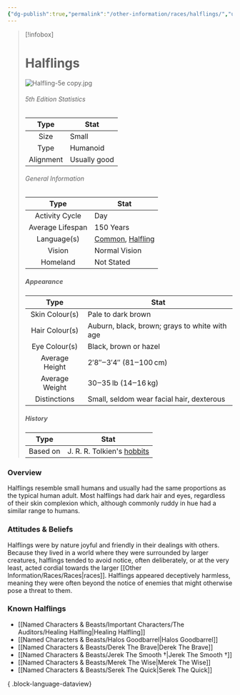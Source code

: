 ```yaml
---
{"dg-publish":true,"permalink":"/other-information/races/halflings/","updated":"2025-05-27T13:35:41.222+01:00"}
---
```



 >[!infobox]
> 
> #  Halflings
> ![Halfling-5e copy.jpg](/img/user/Admin/Attachments/Halfling-5e%20copy.jpg)
> ###### 5th Edition Statistics
> 
>  Type | Stat |
> :----: | --- |
>  Size | Small |
>  Type | Humanoid |
>  Alignment | Usually good |
>  
> ###### General Information
> Type | Stat |
>  :----: | --- |
>  Activity Cycle | Day |
>  Average Lifespan | 150 Years |
>  Language(s) | [Common](https://forgottenrealms.fandom.com/wiki/Common "Common"), [Halfling](https://forgottenrealms.fandom.com/wiki/Halfling_language "Halfling language")|
>  Vision | Normal Vision |
>  Homeland | Not Stated |
>
>##### Appearance
> Type | Stat |
>  :----: | --- |
>  Skin Colour(s) | Pale to dark brown |
>  Hair Colour(s) | Auburn, black, brown; grays to white with age |
>  Eye Colour(s) | Black, brown or hazel |
>  Average Height | 2′8″‒3′4″ (81‒100 cm) |
>  Average Weight | 30‒35 lb (14‒16 kg) |
>  Distinctions | Small, seldom wear facial hair, dexterous |
>
>##### History
>Type | Stat |
>  :----: | --- |
>  Based on | J. R. R. Tolkien's [hobbits](https://en.wikipedia.org/wiki/en:Halfling "wikipedia:en:Halfling") |

### Overview
Halflings resemble  small humans and usually had the same proportions as the typical human adult. Most halflings had dark hair and eyes, regardless of their skin complexion which, although commonly ruddy in hue had a similar range to humans.

### Attitudes & Beliefs
Halflings were by nature joyful and friendly in their dealings with others. Because they lived in a world where they were surrounded by larger creatures, halflings tended to avoid notice, often deliberately, or at the very least, acted cordial towards the larger [[Other Information/Races/Races\|races]]. Halflings appeared deceptively harmless, meaning they were often beyond the notice of enemies that might otherwise pose a threat to them.

### Known Halflings
- [[Named Characters & Beasts/Important Characters/The Auditors/Healing Halfling\|Healing Halfling]]
- [[Named Characters & Beasts/Halos Goodbarrel\|Halos Goodbarrel]]
- [[Named Characters & Beasts/Derek The Brave\|Derek The Brave]]
- [[Named Characters & Beasts/Jerek The Smooth †\|Jerek The Smooth †]]
- [[Named Characters & Beasts/Merek The Wise\|Merek The Wise]]
- [[Named Characters & Beasts/Serek The Quick\|Serek The Quick]]

{ .block-language-dataview}
